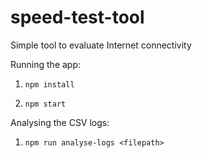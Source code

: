 # speed-test-tool
Simple tool to evaluate Internet connectivity

Running the app:

1. ```npm install```

1. ```npm start```

Analysing the CSV logs:

1. ```npm run analyse-logs <filepath>```
